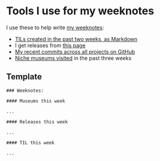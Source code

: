 # Tools I use for my weeknotes

I use these to help write [my weeknotes](https://simonwillison.net/tags/weeknotes/):

- [TILs created in the past two weeks, as Markdown](https://til.simonwillison.net/tils?sql=select+%27*+%5B%27+%7C%7C+title+%7C%7C+%27%5D%28https%3A%2F%2Ftil.simonwillison.net%2F%27+%7C%7C+topic+%7C%7C+%27%2F%27+%7C%7C+slug+%7C%7C+%27%29%27+as+md+from+til+where+created_utc+%3E%3D+date%28%27now%27%2C+%27-14+days%27%29+order+by+created_utc+limit+101)
- I get releases from [this page](https://github.com/simonw/simonw/blob/main/releases.md)
- [My recent commits across all projects on GitHub](https://github.com/search?o=desc&q=author%3Asimonw&s=committer-date&type=Commits)
- [Niche museums visited](https://www.niche-museums.com/browse?sql=select+%27*+[%27+||+name+||+%27](https%3A%2F%2Fwww.niche-museums.com%2F%27+||+id+||+%27)%27+as+md+from+museums+where+created+%3E%3D+date(%27now%27%2C+%27-21+days%27)+order+by+created) in the past three weeks

## Template

```
### Weeknotes:

#### Museums this week

...

#### Releases this week

...

#### TIL this week

...
```
